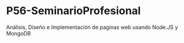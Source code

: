 # P56-SeminarioProfesional
Análisis, Diseño e Implementación de paginas web usando Node.JS y MongoDB
